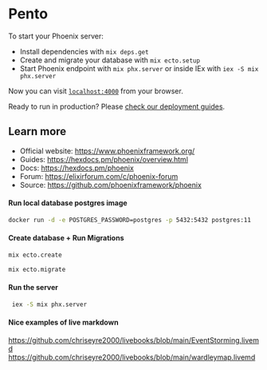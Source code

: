 # Pento

To start your Phoenix server:

  * Install dependencies with `mix deps.get`
  * Create and migrate your database with `mix ecto.setup`
  * Start Phoenix endpoint with `mix phx.server` or inside IEx with `iex -S mix phx.server`

Now you can visit [`localhost:4000`](http://localhost:4000) from your browser.

Ready to run in production? Please [check our deployment guides](https://hexdocs.pm/phoenix/deployment.html).

## Learn more

  * Official website: https://www.phoenixframework.org/
  * Guides: https://hexdocs.pm/phoenix/overview.html
  * Docs: https://hexdocs.pm/phoenix
  * Forum: https://elixirforum.com/c/phoenix-forum
  * Source: https://github.com/phoenixframework/phoenix


#### Run local database postgres image
```bash
docker run -d -e POSTGRES_PASSWORD=postgres -p 5432:5432 postgres:11
```

#### Create database + Run Migrations
```bash
mix ecto.create
```

```bash
mix ecto.migrate
```

#### Run the server
```bash
 iex -S mix phx.server
```

#### Nice examples of live markdown
https://github.com/chriseyre2000/livebooks/blob/main/EventStorming.livemd
https://github.com/chriseyre2000/livebooks/blob/main/wardleymap.livemd